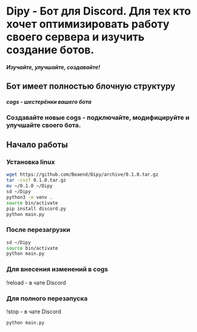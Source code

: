 # Dipy - Бот для Discord. Для тех кто хочет оптимизировать работу своего сервера и изучить создание ботов.
#### *Изучайте, улучшайте, создавайте!*
## Бот имеет полностью блочную структуру 
#### *cogs - шестерёнки вашего бота*
### Создавайте новые cogs - подключайте, модифицируйте и улучшайте своего бота.

## Начало работы
### Установка linux
```bash
wget https://github.com/Beaend/Dipy/archive/0.1.0.tar.gz
tar -cvzf 0.1.0.tar.gz
mv ~/0.1.0 ~/Dipy
sd ~/Dipy
python3 -m venv .
source bin/activate
pip install discord.py
python main.py
```

### После перезагрузки
```bash
sd ~/Dipy
source bin/activate
python main.py
```

### Для внесения изменений в cogs
!reload - в чате Discord

### Для полного перезапуска
!stop - в чате Discord
```bash
python main.py
```